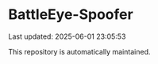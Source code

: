 # BattleEye-Spoofer

Last updated: 2025-06-01 23:05:53

This repository is automatically maintained.
